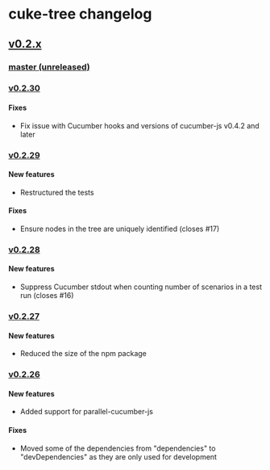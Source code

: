 # cuke-tree changelog

## [v0.2.x](https://github.com/peteclark82/cuke-tree/compare/v0.2.26...master)

### [master (unreleased)](https://github.com/peteclark82/cuke-tree/compare/v0.2.30...master)

### [v0.2.30](https://github.com/peteclark82/cuke-tree/compare/v0.2.29...v0.2.30)

#### Fixes
* Fix issue with Cucumber hooks and versions of cucumber-js v0.4.2 and later

### [v0.2.29](https://github.com/peteclark82/cuke-tree/compare/v0.2.28...v0.2.29)

#### New features
* Restructured the tests

#### Fixes
* Ensure nodes in the tree are uniquely identified (closes #17)

### [v0.2.28](https://github.com/peteclark82/cuke-tree/compare/v0.2.27...v0.2.28)

#### New features
* Suppress Cucumber stdout when counting number of scenarios in a test run (closes #16)

### [v0.2.27](https://github.com/peteclark82/cuke-tree/compare/v0.2.26...v0.2.27)

#### New features
* Reduced the size of the npm package

### [v0.2.26](https://github.com/peteclark82/cuke-tree/tree/v0.2.26)

#### New features
* Added support for parallel-cucumber-js

#### Fixes
* Moved some of the dependencies from "dependencies" to "devDependencies" as they are only used for development
